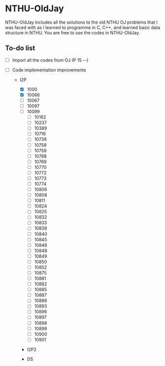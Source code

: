 # NTHU-OldJay

NTHU-OldJay includes all the solutions to the old NTHU OJ problems that I was faced with as I learned to programme in C, C++, and learned basic data structure in NTHU. You are free to use the codes in NTHU-OldJay.

## To-do list

- [ ] Import all the codes from OJ (P 15 --)

- [ ] Code implementation improvements
  - I2P
    
      - [x] 1000
    - [x] 10066
    - [ ] 10067
    - [ ] 10097
    - [ ] 10099
        - [ ] 10162
       - [ ] 10237
       - [ ] 10389
       - [ ] 10716
       - [ ] 10739
       - [ ] 10758
       - [ ] 10759
       - [ ] 10768
       - [ ] 10769
       - [ ] 10770
       - [ ] 10772
       - [ ] 10773
       - [ ] 10774
       - [ ] 10806
       - [ ] 10808
       - [ ] 10811
       - [ ] 10824
       - [ ] 10825
       - [ ] 10832
       - [ ] 10833
       - [ ] 10839
       - [ ] 10840
       - [ ] 10845
       - [ ] 10846
       - [ ] 10848
       - [ ] 10849
       - [ ] 10850
       - [ ] 10852
       - [ ] 10875
       - [ ] 10881
       - [ ] 10882
       - [ ] 10885
       - [ ] 10887
       - [ ] 10889
       - [ ] 10893
       - [ ] 10896
       - [ ] 10897
       - [ ] 10898
       - [ ] 10899
       - [ ] 10900
       - [ ] 10901

    - I2P2
    
    - DS
